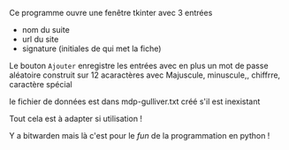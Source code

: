 Ce programme ouvre une fenêtre tkinter avec 3 entrées
* nom du suite
* url du site
* signature (initiales de qui met la fiche)

Le bouton `Ajouter` enregistre les entrées avec en plus un mot de passe aléatoire construit sur 12 acaractères avec Majuscule, minuscule,, chiffrre, caractère spécial

le fichier de données est dans mdp-gulliver.txt créé s'il est inexistant

Tout cela est à adapter si utilisation ! 

Y a bitwarden mais là c'est pour le _fun_ de la programmation en python !